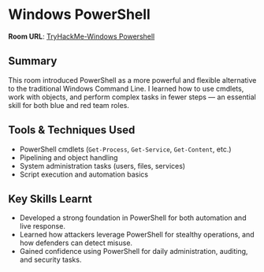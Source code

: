 # Windows PowerShell

**Room URL**: [TryHackMe-Windows Powershell](https://tryhackme.com/room/windowspowershell)

## Summary  
This room introduced PowerShell as a more powerful and flexible alternative to the traditional Windows Command Line. I learned how to use cmdlets, work with objects, and perform complex tasks in fewer steps — an essential skill for both blue and red team roles.

## Tools & Techniques Used  
- PowerShell cmdlets (`Get-Process`, `Get-Service`, `Get-Content`, etc.)  
- Pipelining and object handling  
- System administration tasks (users, files, services)  
- Script execution and automation basics  

## Key Skills Learnt
- Developed a strong foundation in PowerShell for both automation and live response.  
- Learned how attackers leverage PowerShell for stealthy operations, and how defenders can detect misuse.  
- Gained confidence using PowerShell for daily administration, auditing, and security tasks.
